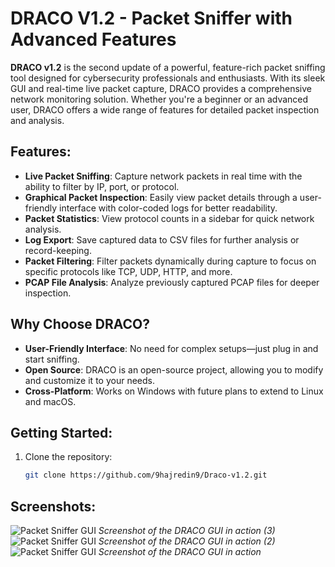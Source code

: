 # DRACO V1.2 - Packet Sniffer with Advanced Features

**DRACO v1.2** is the second update of a powerful, feature-rich packet sniffing tool designed for cybersecurity professionals and enthusiasts. With its sleek GUI and real-time live packet capture, DRACO provides a comprehensive network monitoring solution. Whether you're a beginner or an advanced user, DRACO offers a wide range of features for detailed packet inspection and analysis.

## Features:
- **Live Packet Sniffing**: Capture network packets in real time with the ability to filter by IP, port, or protocol.
- **Graphical Packet Inspection**: Easily view packet details through a user-friendly interface with color-coded logs for better readability.
- **Packet Statistics**: View protocol counts in a sidebar for quick network analysis.
- **Log Export**: Save captured data to CSV files for further analysis or record-keeping.
- **Packet Filtering**: Filter packets dynamically during capture to focus on specific protocols like TCP, UDP, HTTP, and more.
- **PCAP File Analysis**: Analyze previously captured PCAP files for deeper inspection.


## Why Choose DRACO?
- **User-Friendly Interface**: No need for complex setups—just plug in and start sniffing.
- **Open Source**: DRACO is an open-source project, allowing you to modify and customize it to your needs.
- **Cross-Platform**: Works on Windows with future plans to extend to Linux and macOS.

## Getting Started:
1. Clone the repository:  
   ```bash
   git clone https://github.com/9hajredin9/Draco-v1.2.git

## Screenshots:

![Packet Sniffer GUI](https://raw.githubusercontent.com/9hajredin9/Draco-v1.2/blob/main/Capture.png)
_Screenshot of the DRACO GUI in action (3)_
![Packet Sniffer GUI](https://raw.githubusercontent.com/9hajredin9/Draco-v1.2/blob/main/chart.png)
_Screenshot of the DRACO GUI in action (2)_
![Packet Sniffer GUI](https://raw.githubusercontent.com/9hajredin9/Draco-v1.2/blob/main/packet%20inspection.png)
_Screenshot of the DRACO GUI in action_
